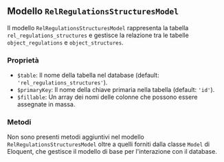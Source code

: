## Modello `RelRegulationsStructuresModel`

Il modello `RelRegulationsStructuresModel` rappresenta la tabella `rel_regulations_structures` e gestisce la relazione tra le tabelle `object_regulations` e `object_structures`.

### Proprietà

* `$table`: Il nome della tabella nel database (default: `'rel_regulations_structures'`).
* `$primaryKey`: Il nome della chiave primaria nella tabella (default: `'id'`).
* `$fillable`: Un array dei nomi delle colonne che possono essere assegnate in massa.

### Metodi

Non sono presenti metodi aggiuntivi nel modello `RelRegulationsStructuresModel` oltre a quelli forniti dalla classe `Model` di Eloquent, che gestisce il modello di base per l'interazione con il database.
